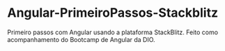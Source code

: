 # Angular-PrimeiroPassos-Stackblitz

Primeiro passos com Angular usando a plataforma StackBlitz. Feito como acompanhamento do Bootcamp de Angular da DIO.

